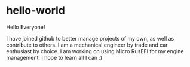 # hello-world
Hello Everyone!

I have joined github to better manage projects of my own, as well as contribute to others. I am a mechanical engineer by trade and car enthusiast by choice. I am working on using Micro RusEFI for my engine management. I hope to learn all I can :) 
